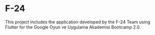 # F-24
This project includes the application developed by the F-24 Team using Flutter for the Google Oyun ve Uygulama Akademisi Bootcamp 2.0.


